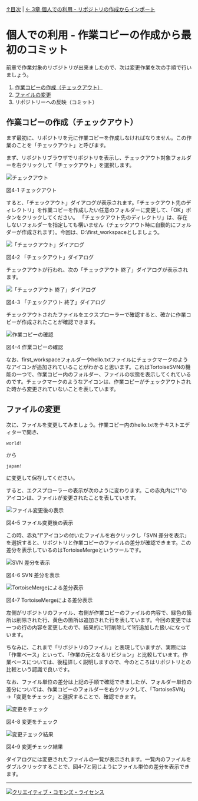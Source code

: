 [↑目次](README.md "目次") | [← 3章 個人での利用 - リポジトリの作成からインポート](3.personal-use-1.md "個人での利用 - リポジトリの作成からインポート")

# 個人での利用 - 作業コピーの作成から最初のコミット

前章で作業対象のリポジトリが出来ましたので、次は変更作業を次の手順で行いましょう。

1. [作業コピーの作成（チェックアウト）](#1-)
1. [ファイルの変更](#2-)
1. リポジトリーへの反映（コミット）

## 作業コピーの作成（チェックアウト）

まず最初に、リポジトリを元に作業コピーを作成しなければなりません。この作業のことを「チェックアウト」と呼びます。

まず、リポジトリブラウザでリポジトリを表示し、チェックアウト対象フォルダーを右クリックして「チェックアウト」を選択します。

![チェックアウト](images/chapter-4-1.jpg)

図4-1 チェックアウト

すると、「チェックアウト」ダイアログが表示されます。「チェックアウト先のディレクトリ」を作業コピーを作成したい任意のフォルダーに変更して、「OK」ボタンをクリックしてください。
「チェックアウト先のディレクトリ」は、存在しないフォルダーを指定しても構いません（チェックアウト時に自動的にフォルダーが作成されます）。今回は、D:\first_workspaceとしましょう。

![「チェックアウト」ダイアログ](images/chapter-4-2.jpg)

図4-2 「チェックアウト」ダイアログ

チェックアウトが行われ、次の「チェックアウト 終了」ダイアログが表示されます。

![「チェックアウト 終了」ダイアログ](images/chapter-4-3.jpg)

図4-3 「チェックアウト 終了」ダイアログ

チェックアウトされたファイルをエクスプローラーで確認すると、確かに作業コピーが作成されたことが確認できます。

![作業コピーの確認](images/chapter-4-4.jpg)

図4-4 作業コピーの確認

なお、first_workspaceフォルダーやhello.txtファイルにチェックマークのようなアイコンが追加されていることがわかると思います。これはTortoiseSVNの機能の一つで、作業コピー内のフォルダー、ファイルの状態を表示してくれているのです。チェックマークのようなアイコンは、作業コピーがチェックアウトされた時から変更されていないことを表しています。

## ファイルの変更

次に、ファイルを変更してみましょう。作業コピー内のhello.txtをテキストエディターで開き、

    world!

から

    japan!

に変更して保存してください。

すると、エクスプローラーの表示が次のように変わります。この赤丸内に"!"のアイコンは、ファイルが変更されたことを表しています。

![ファイル変更後の表示](images/chapter-4-5.jpg)

図4-5 ファイル変更後の表示

この時、赤丸"!"アイコンの付いたファイルを右クリックし「SVN 差分を表示」を選択すると、リポジトリと作業コピーのファイルの差分が確認できます。この差分を表示しているのはTortoiseMergeというツールです。

![SVN 差分を表示](images/chapter-4-6.jpg)

図4-6 SVN 差分を表示

![TortoiseMergeによる差分表示](images/chapter-4-7.jpg)

図4-7 TortoiseMergeによる差分表示

左側がリポジトリのファイル、右側が作業コピーのファイルの内容で、緑色の箇所は削除された行、黄色の箇所は追加された行を表しています。今回の変更では一つの行の内容を変更したので、結果的に1行削除して1行追加した扱いになっています。

ちなみに、これまで「リポジトリのファイル」と表現していますが、実際には「作業ベース」といって、「作業の元となるリビジョン」と比較しています。作業ベースについては、後程詳しく説明しますので、今のところはリポジトリとの比較という認識で良いです。

なお、ファイル単位の差分は上記の手順で確認できましたが、フォルダー単位の差分については、作業コピーのフォルダーを右クリックして、「TortoiseSVN」→「変更をチェック」と選択することで、確認できます。

![変更をチェック](images/chapter-4-8.jpg)

図4-8 変更をチェック

![変更チェック結果](images/chapter-4-9.jpg)

図4-9 変更チェック結果

ダイアログには変更されたファイルの一覧が表示されます。一覧内のファイルをダブルクリックすることで、図4-7と同じようにファイル単位の差分を表示できます。


----------

<a rel="license" href="http://creativecommons.org/licenses/by-sa/3.0/deed.ja"><img alt="クリエイティブ・コモンズ・ライセンス" style="border-width:0" src="http://i.creativecommons.org/l/by-sa/3.0/88x31.png" /></a>